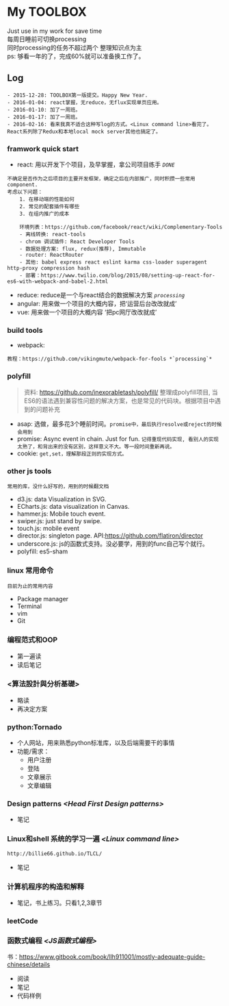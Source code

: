# My TOOLBOX
>
Just use in my work for save time  
每周日睡前可切换processing  
同时processing的任务不超过两个
整理知识点为主  
ps: 够看一年的了，完成60%就可以准备换工作了。

## Log
> 
	- 2015-12-28: TOOLBOX第一版提交。Happy New Year.
	- 2016-01-04: react掌握，无reduce，无flux实现单页应用。
	- 2016-01-10: 加了一周班。
	- 2016-01-17: 加了一周班。
	- 2016-02-16: 看来我真不适合这种写log的方式。<Linux command line>看完了。React系列除了Redux和本地local mock server其他也搞定了。


### framwork quick start
- react: 用以开发下个项目，及早掌握，拿公司项目练手 *`DONE`*
>
	不确定是否作为之后项目的主要开发框架，确定之后在内部推广，同时积攒一些常用component.
	考虑以下问题：  
		1. 在移动端的性能如何  
		2. 常见的配套插件有哪些
		3. 在组内推广的成本  
		
		环境列表：https://github.com/facebook/react/wiki/Complementary-Tools
		- 离线转换: react-tools 
		- chrom 调试插件: React Developer Tools
		- 数据处理方案: flux, redux(推荐), Immutable
		- router: ReactRouter
		- 其他: babel express react eslint karma css-loader superagent http-proxy compression hash
		- 部署：https://www.twilio.com/blog/2015/08/setting-up-react-for-es6-with-webpack-and-babel-2.html 
		
- reduce: reduce是一个与react结合的数据解决方案  *`processing`*
- angular: 用来做一个项目的大概内容，把‘运营后台改改就成’
- vue: 用来做一个项目的大概内容 ‘把pc网厅改改就成’


### build tools
- webpack:
>
	教程：https://github.com/vikingmute/webpack-for-fools *`processing`*


### polyfill 	
>	资料: https://github.com/inexorabletash/polyfill/
	整理成polyfill项目, 当ES6的语法遇到兼容性问题的解决方案，也是常见的代码块。根据项目中遇到的问题补充
	
- asap: 选做，最多花3个睡前时间。`promise中，最后执行resolve或reject的时候会用到`
- promise: Async event in chain. Just for fun. `记得重现代码实现, 看别人的实现太熟了，和背出来的没有区别，这样意义不大。等一段时间重新再说。`
- cookie: `get,set，理解那段正则的实现方式。`

### other js tools
>
	常用的库，没什么好写的，用到的时候翻文档

- d3.js: data Visualization in SVG.
- ECharts.js: data visualization in Canvas.
- hammer.js: Mobile touch event.
- swiper.js: just stand by swipe.
- touch.js: mobile event
- director.js: singleton page.  API:https://github.com/flatiron/director
- underscore.js: js的函数式支持。没必要学，用到的func自己写个就行。
- polyfill: es5-sham

### linux 常用命令
>
	目前为止的常用内容

- Package manager
- Terminal
- vim
- Git

### 编程范式和OOP
- 第一遍读
- 读后笔记

### <算法設計與分析基礎>
- 略读
- 再决定方案

### python:Tornado
- 个人网站，用来熟悉python标准库，以及后端需要干的事情
- 功能/需求：
	- 用户注册
	- 登陆
	- 文章展示
	- 文章编辑
	
### Design patterns *\<Head First Design patterns\>*
- 笔记

### Linux和shell 系统的学习一遍 *\<Linux command line\>* 
>
	http://billie66.github.io/TLCL/
	
- 笔记

### 计算机程序的构造和解释
- 笔记，书上练习。只看1,2,3章节

### leetCode

### 函数式编程 *\<JS函数式编程\>*
书：https://www.gitbook.com/book/llh911001/mostly-adequate-guide-chinese/details

- 阅读
- 笔记
- 代码样例

